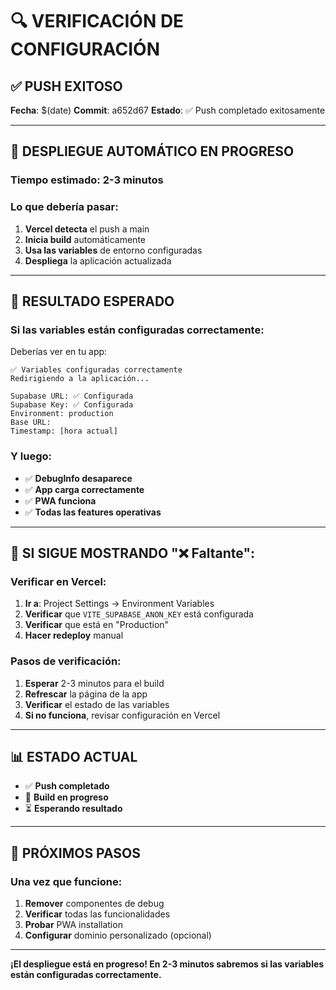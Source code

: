 # 🔍 VERIFICACIÓN DE CONFIGURACIÓN

## ✅ **PUSH EXITOSO**

**Fecha**: $(date)
**Commit**: a652d67
**Estado**: ✅ Push completado exitosamente

---

## 🔄 **DESPLIEGUE AUTOMÁTICO EN PROGRESO**

### **Tiempo estimado**: 2-3 minutos

### **Lo que debería pasar:**

1. **Vercel detecta** el push a main
2. **Inicia build** automáticamente
3. **Usa las variables** de entorno configuradas
4. **Despliega** la aplicación actualizada

---

## 🎯 **RESULTADO ESPERADO**

### **Si las variables están configuradas correctamente:**

Deberías ver en tu app:
```
✅ Variables configuradas correctamente
Redirigiendo a la aplicación...

Supabase URL: ✅ Configurada
Supabase Key: ✅ Configurada
Environment: production
Base URL: 
Timestamp: [hora actual]
```

### **Y luego:**
- ✅ **DebugInfo desaparece**
- ✅ **App carga correctamente**
- ✅ **PWA funciona**
- ✅ **Todas las features operativas**

---

## 🚨 **SI SIGUE MOSTRANDO "❌ Faltante":**

### **Verificar en Vercel:**
1. **Ir a**: Project Settings → Environment Variables
2. **Verificar** que `VITE_SUPABASE_ANON_KEY` está configurada
3. **Verificar** que está en "Production"
4. **Hacer redeploy** manual

### **Pasos de verificación:**
1. **Esperar** 2-3 minutos para el build
2. **Refrescar** la página de la app
3. **Verificar** el estado de las variables
4. **Si no funciona**, revisar configuración en Vercel

---

## 📊 **ESTADO ACTUAL**

- ✅ **Push completado**
- 🔄 **Build en progreso**
- ⏳ **Esperando resultado**

---

## 🎉 **PRÓXIMOS PASOS**

### **Una vez que funcione:**
1. **Remover** componentes de debug
2. **Verificar** todas las funcionalidades
3. **Probar** PWA installation
4. **Configurar** dominio personalizado (opcional)

---

**¡El despliegue está en progreso! En 2-3 minutos sabremos si las variables están configuradas correctamente.** 